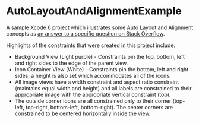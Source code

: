 AutoLayoutAndAlignmentExample
=============================

A sample Xcode 6 project which illustrates some Auto Layout and Alignment concepts as [an answer to a specific question on Stack Overflow](http://stackoverflow.com/questions/26505486/autolayout-alignment-constraints).

Highlights of the constraints that were created in this project include:

* Background View (Light purple) - Constraints pin the top, bottom, left and right sides to the edge of the parent view.
* Icon Container View (White) - Constraints pin the bottom, left and right sides; a height is also set which accommodates all of the icons.
* All image views have a width constraint and aspect ratio constraint (maintains equal width and height) and all labels are constrained to their appropriate image with the appropriate vertical constraint (top).
* The outside corner icons are all constrained only to their corner (top-left, top-right, bottom-left, bottom-right). The center corners are constrained to be centered horizontally inside the view.
